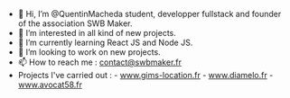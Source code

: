 - 👋 Hi, I’m @QuentinMacheda student, developper fullstack and founder of the association SWB Maker.
- 👀 I’m interested in all kind of new projects.
- 🌱 I’m currently learning React JS and Node JS.
- 💞️ I’m looking to work on new projects.
- 📫 How to reach me : contact@swbmaker.fr
- Projects I've carried out : - www.gims-location.fr
                              - www.diamelo.fr
                              - www.avocat58.fr

